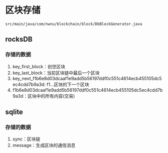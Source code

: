 # 区块存储
```
src/main/java/com/nwnu/blockchain/block/DbBlockGenerator.java
```

## rocksDB
### 存储的数据
1. key_first_block：创世区块
2. key_last_block：当前区块链中最后一个区块
3. key_next_f1b6e8d03dcaaf1e9add5b56197ddf0c551c4614ecb455105dc5ec4cdd7b9a3d: f1...区块的下一个区块
4. f1b6e8d03dcaaf1e9add5b56197ddf0c551c4614ecb455105dc5ec4cdd7b9a3d：区块中的所有内容(交易)

## sqlite
### 存储的数据
1. sync：区块链
2. message：生成区块的通信消息